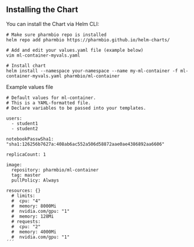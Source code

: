 ## Installing the Chart
You can install the Chart via Helm CLI:

    # Make sure pharmbio repo is installed
    helm repo add pharmbio https://pharmbio.github.io/helm-charts/

    # Add and edit your values.yaml file (example below)
    vim ml-container-myvals.yaml

    # Install chart 
    helm install --namespace your-namespace --name my-ml-container -f ml-container-myvals.yaml pharmbio/ml-container


Example values file

```
# Default values for ml-container.
# This is a YAML-formatted file.
# Declare variables to be passed into your templates.

users:
  - student1
  - student2

notebookPasswSha1: "sha1:126256b7627a:408ab6ac552a506d58872aae0ae4386892aa6606"

replicaCount: 1

image:
  repository: pharmbio/ml-container
  tag: master
  pullPolicy: Always

resources: {}
  # limits:
  #  cpu: "4"
  #  memory: 8000Mi
  #  nvidia.com/gpu: "1"
  #  memory: 128Mi
  # requests:
  #  cpu: "2"
  #  memory: 4000Mi
  #  nvidia.com/gpu: "1"
´´´

